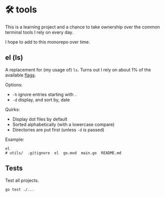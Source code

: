 # 🛠️ tools

This is a learning project and a chance to take ownership over the common terminal tools I rely on every day.

I hope to add to this monorepo over time.

## el (ls)

A replacement for (my usage of) `ls`. Turns out I rely on about 1% of the available [flags](https://man7.org/linux/man-pages/man1/ls.1.html).

Options:

- `-h` ignore entries starting with `.`
- `-d` display, and sort by, date

Quirks:

- Display dot files by default
- Sorted alphabetically (with a lowercase compare)
- Directories are put first (unless `-d` is passed)

Example:

```
el
# utils/  .gitignore  el  go.mod  main.go  README.md
```

## Tests

Test all projects.

```bash
go test ./...
```
